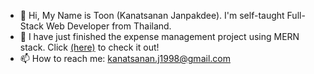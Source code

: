 - 👋 Hi, My Name is Toon (Kanatsanan Janpakdee). I'm self-taught Full-Stack Web Developer from Thailand.
- 👀 I have just finished the expense management project using MERN stack. Click [(here)](https://github.com/kanatsanan6/expense-app-mern) to check it out! 
- 📫 How to reach me: kanatsanan.j1998@gmail.com

<!---
kanatsanan6/kanatsanan6 is a ✨ special ✨ repository because its `README.md` (this file) appears on your GitHub profile.
You can click the Preview link to take a look at your changes.
--->
